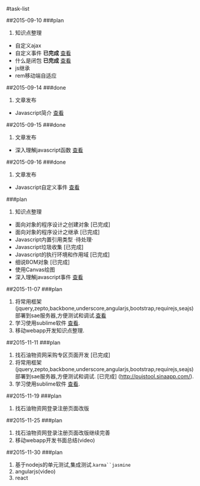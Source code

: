 #task-list

##2015-09-10
###plan
1. 知识点整理  
  * 自定义ajax  
  * 自定义事件 **已完成** [查看](http://segmentfault.com/a/1190000003754821)
  * 什么是闭包 **已完成** [查看](http://segmentfault.com/a/1190000003712070)
  * js继承    
  * rem移动端自适应 

##2015-09-14
###done
1. 文章发布
 * Javascript简介 [查看](http://segmentfault.com/a/1190000003745158)

##2015-09-15
###done
1. 文章发布
 * 深入理解javascript函数 [查看](http://segmentfault.com/a/1190000003751038)

##2015-09-16
###done
1. 文章发布
 * Javascript自定义事件 [查看](http://segmentfault.com/a/1190000003754821)

###plan
1. 知识点整理

  * 面向对象的程序设计之创建对象 [已完成]
  * 面向对象的程序设计之继承 [已完成]
  * Javascript内置引用类型  ·待处理·
  * Javascript垃圾收集 [已完成]
  * Javascript的执行环境和作用域 [已完成]
  * 细说BOM对象 [已完成]
  * 使用Canvas绘图
  * 深入理解javascript事件  [查看](http://segmentfault.com/a/1190000004004845)

##2015-11-07
###plan

1. 将常用框架(jquery,zepto,backbone,underscore,angularjs,bootstrap,requirejs,seajs)部署到sae服务器,方便测试和调试.[查看](http://pujstool.sinaapp.com/)
2. 学习使用sublime软件 [查看](http://www.imooc.com/view/40).
3. 移动webapp开发知识点整理.

##2015-11-11
###plan
1. 找石油物资网采购专区页面开发 [已完成]
2. 将常用框架(jquery,zepto,backbone,underscore,angularjs,bootstrap,requirejs,seajs)部署到sae服务器,方便测试和调试. [已完成] (http://pujstool.sinaapp.com/).
3. 学习使用sublime软件 [查看](http://www.imooc.com/view/40).

##2015-11-19
###plan

1. 找石油物资网登录注册页面改版

##2015-11-25
###plan

1. 找石油物资网登录注册页面改版继续完善
2. 移动webapp开发书面总结(video)

##2015-11-30
###plan

1. 基于nodejs的单元测试,集成测试.`karma``jasmine`
2. angularjs(video)
3. react



